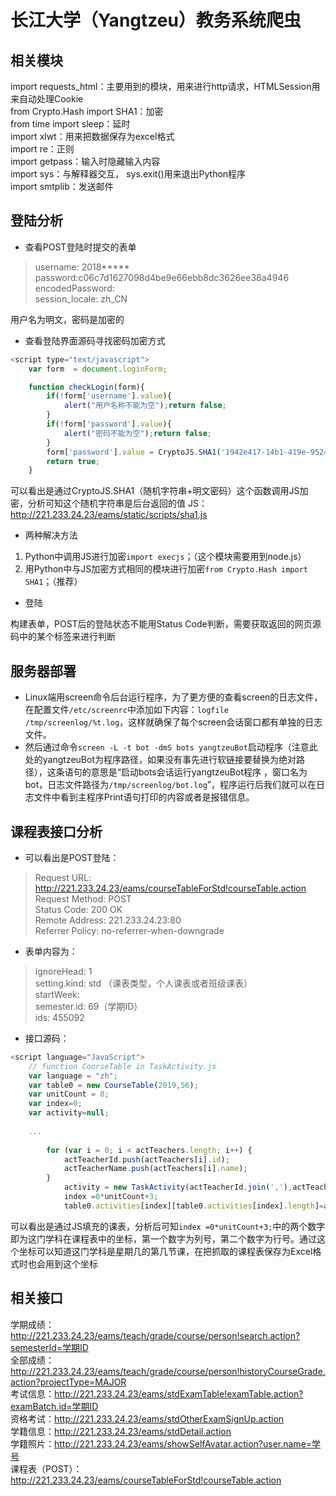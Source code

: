 # 长江大学（Yangtzeu）教务系统爬虫
## 相关模块
import requests_html：主要用到的模块，用来进行http请求，HTMLSession用来自动处理Cookie  
from Crypto.Hash import SHA1：加密  
from time import sleep：延时  
import xlwt：用来把数据保存为excel格式  
import re：正则  
import getpass：输入时隐藏输入内容  
import sys：与解释器交互， sys.exit()用来退出Python程序  
import smtplib：发送邮件
## 登陆分析

 - 查看POST登陆时提交的表单

> username: 2018*****  
password:c06c7d1627098d4be9e66ebb8dc3626ee38a4946  
encodedPassword:  
session_locale: zh_CN

用户名为明文，密码是加密的

 - 查看登陆界面源码寻找密码加密方式
```javascript
<script type="text/javascript">
	var form  = document.loginForm;

	function checkLogin(form){
		if(!form['username'].value){
			alert("用户名称不能为空");return false;
		}
		if(!form['password'].value){
			alert("密码不能为空");return false;
		}
    	form['password'].value = CryptoJS.SHA1('1942e417-14b1-419e-9524-124448de3966-' + form['password'].value);
		return true;
	}
```
可以看出是通过CryptoJS.SHA1（随机字符串+明文密码）这个函数调用JS加密，分析可知这个随机字符串是后台返回的值
JS：http://221.233.24.23/eams/static/scripts/sha1.js
 - 两种解决方法
 1. Python中调用JS进行加密`import execjs`；（这个模块需要用到node.js）
 2. 用Python中与JS加密方式相同的模块进行加密`from Crypto.Hash import SHA1`；（推荐）
- 登陆

构建表单，POST后的登陆状态不能用Status Code判断，需要获取返回的网页源码中的某个标签来进行判断
## 服务器部署
 - Linux端用screen命令后台运行程序，为了更方便的查看screen的日志文件，在配置文件`/etc/screenrc`中添加如下内容：`logfile /tmp/screenlog/%t.log`，这样就确保了每个screen会话窗口都有单独的日志文件。
 - 然后通过命令`screen -L -t bot -dmS bots yangtzeuBot`启动程序（注意此处的yangtzeuBot为程序路径，如果没有事先进行软链接要替换为绝对路径），这条语句的意思是“启动bots会话运行yangtzeuBot程序 ，窗口名为bot，日志文件路径为`/tmp/screenlog/bot.log`”，程序运行后我们就可以在日志文件中看到主程序Print语句打印的内容或者是报错信息。
## 课程表接口分析
 - 可以看出是POST登陆：
 > Request URL: http://221.233.24.23/eams/courseTableForStd!courseTable.action  
Request Method: POST  
Status Code: 200 OK  
Remote Address: 221.233.24.23:80  
Referrer Policy: no-referrer-when-downgrade
 - 表单内容为：
> ignoreHead: 1  
setting.kind: std （课表类型，个人课表或者班级课表）  
startWeek:  
semester.id: 69（学期ID）  
ids: 455092
- 接口源码：
```javascript
<script language="JavaScript">
	// function CourseTable in TaskActivity.js
	var language = "zh";
	var table0 = new CourseTable(2019,56);
	var unitCount = 8;
	var index=0;
	var activity=null;
	
	...
	
		for (var i = 0; i < actTeachers.length; i++) {
			actTeacherId.push(actTeachers[i].id);
			actTeacherName.push(actTeachers[i].name);
		}
			activity = new TaskActivity(actTeacherId.join(','),actTeacherName.join(','),"112007(437468)","数值分析(437468)","114","东13-D-225c","01111111111111111110000000000000000000000000000000000",null,null,assistantName,"","");
			index =0*unitCount+3;
			table0.activities[index][table0.activities[index].length]=activity;
```
可以看出是通过JS填充的课表，分析后可知`index =0*unitCount+3;`中的两个数字即为这门学科在课程表中的坐标，第一个数字为列号，第二个数字为行号。通过这个坐标可以知道这门学科是星期几的第几节课，在把抓取的课程表保存为Excel格式时也会用到这个坐标
## 相关接口
学期成绩：http://221.233.24.23/eams/teach/grade/course/person!search.action?semesterId=学期ID  
全部成绩：http://221.233.24.23/eams/teach/grade/course/person!historyCourseGrade.action?projectType=MAJOR  
考试信息：http://221.233.24.23/eams/stdExamTable!examTable.action?examBatch.id=学期ID  
资格考试：http://221.233.24.23/eams/stdOtherExamSignUp.action  
学籍信息：http://221.233.24.23/eams/stdDetail.action  
学籍照片：http://221.233.24.23/eams/showSelfAvatar.action?user.name=学号  
课程表（POST）：http://221.233.24.23/eams/courseTableForStd!courseTable.action  
